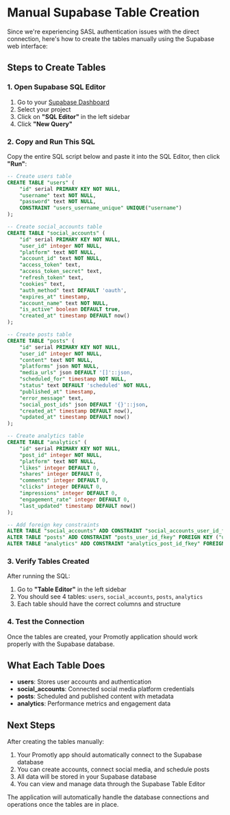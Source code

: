 # Manual Supabase Table Creation

Since we're experiencing SASL authentication issues with the direct connection, here's how to create the tables manually using the Supabase web interface:

## Steps to Create Tables

### 1. Open Supabase SQL Editor
1. Go to your [Supabase Dashboard](https://supabase.com/dashboard/projects)
2. Select your project
3. Click on **"SQL Editor"** in the left sidebar
4. Click **"New Query"**

### 2. Copy and Run This SQL
Copy the entire SQL script below and paste it into the SQL Editor, then click **"Run"**:

```sql
-- Create users table
CREATE TABLE "users" (
    "id" serial PRIMARY KEY NOT NULL,
    "username" text NOT NULL,
    "password" text NOT NULL,
    CONSTRAINT "users_username_unique" UNIQUE("username")
);

-- Create social_accounts table
CREATE TABLE "social_accounts" (
    "id" serial PRIMARY KEY NOT NULL,
    "user_id" integer NOT NULL,
    "platform" text NOT NULL,
    "account_id" text NOT NULL,
    "access_token" text,
    "access_token_secret" text,
    "refresh_token" text,
    "cookies" text,
    "auth_method" text DEFAULT 'oauth',
    "expires_at" timestamp,
    "account_name" text NOT NULL,
    "is_active" boolean DEFAULT true,
    "created_at" timestamp DEFAULT now()
);

-- Create posts table
CREATE TABLE "posts" (
    "id" serial PRIMARY KEY NOT NULL,
    "user_id" integer NOT NULL,
    "content" text NOT NULL,
    "platforms" json NOT NULL,
    "media_urls" json DEFAULT '[]'::json,
    "scheduled_for" timestamp NOT NULL,
    "status" text DEFAULT 'scheduled' NOT NULL,
    "published_at" timestamp,
    "error_message" text,
    "social_post_ids" json DEFAULT '{}'::json,
    "created_at" timestamp DEFAULT now(),
    "updated_at" timestamp DEFAULT now()
);

-- Create analytics table
CREATE TABLE "analytics" (
    "id" serial PRIMARY KEY NOT NULL,
    "post_id" integer NOT NULL,
    "platform" text NOT NULL,
    "likes" integer DEFAULT 0,
    "shares" integer DEFAULT 0,
    "comments" integer DEFAULT 0,
    "clicks" integer DEFAULT 0,
    "impressions" integer DEFAULT 0,
    "engagement_rate" integer DEFAULT 0,
    "last_updated" timestamp DEFAULT now()
);

-- Add foreign key constraints
ALTER TABLE "social_accounts" ADD CONSTRAINT "social_accounts_user_id_fkey" FOREIGN KEY ("user_id") REFERENCES "users"("id") ON DELETE CASCADE;
ALTER TABLE "posts" ADD CONSTRAINT "posts_user_id_fkey" FOREIGN KEY ("user_id") REFERENCES "users"("id") ON DELETE CASCADE;
ALTER TABLE "analytics" ADD CONSTRAINT "analytics_post_id_fkey" FOREIGN KEY ("post_id") REFERENCES "posts"("id") ON DELETE CASCADE;
```

### 3. Verify Tables Created
After running the SQL:
1. Go to **"Table Editor"** in the left sidebar
2. You should see 4 tables: `users`, `social_accounts`, `posts`, `analytics`
3. Each table should have the correct columns and structure

### 4. Test the Connection
Once the tables are created, your Promotly application should work properly with the Supabase database.

## What Each Table Does

- **users**: Stores user accounts and authentication
- **social_accounts**: Connected social media platform credentials
- **posts**: Scheduled and published content with metadata
- **analytics**: Performance metrics and engagement data

## Next Steps

After creating the tables manually:
1. Your Promotly app should automatically connect to the Supabase database
2. You can create accounts, connect social media, and schedule posts
3. All data will be stored in your Supabase database
4. You can view and manage data through the Supabase Table Editor

The application will automatically handle the database connections and operations once the tables are in place.